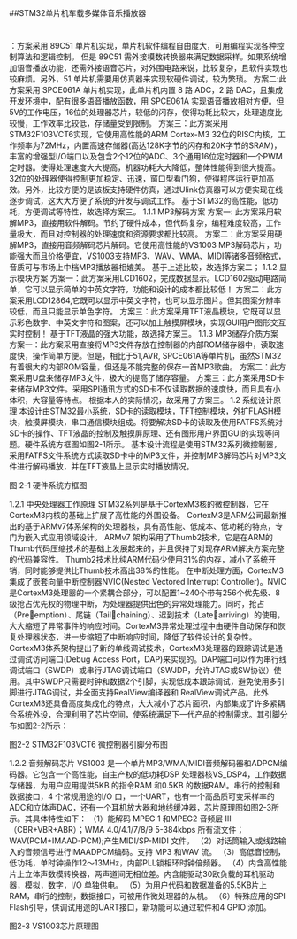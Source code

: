 ##STM32单片机车载多媒体音乐播放器
#
：方案采用 89C51 单片机实现，单片机软件编程自由度大，可用编程实现各种控制算法和逻辑控制。
但是 89C51 需外接模数转换器来满足数据采样。如果系统增加语音播放功能，还需外接语音芯片，对外围电路来说，比较复杂，且软件实现也较麻烦。另外，51 单片机需要用仿真器来实现软硬件调试，较为繁琐。
方案二:此方案采用 SPCE061A 单片机实现，此单片机内置 8 路 ADC，2 路 DAC，且集成开发环境中，配有很多语音播放函数，用 SPCE061A 实现语音播放相对方便。但5V的工作电压，16位的处理器芯片，较低的闪存，使得功耗比较大，处理速度比较慢，工作效率比较低，存储量受到限制。
方案三：此方案采用STM32F103VCT6实现，它使用高性能的ARM Cortex-M3 32位的RISC内核，工作频率为72MHz，内置高速存储器(高达128K字节的闪存和20K字节的SRAM)，丰富的增强型I/O端口以及包含2个12位的ADC、3个通用16位定时器和一个PWM定时器。使得处理速度大大提高，机器功耗大大降低，整体性能得到很大提高。32位的处理器使得控制更加稳定、迅速，窗口型看门狗，使得程序运行更加高效。另外，比较方便的是该板支持硬件仿真，通过Ulink仿真器可以方便实现在线逐步调试，这大大方便了系统的开发与调试工作。
基于STM32的高性能，低功耗，方便调试等特性，故选择方案三。
1.1.1	MP3解码方案 
方案一: 此方案采用软解MP3，直接用软件解码。节约了硬件成本，但代码复杂，编程难度较高，工作量极大，而且对控制器的处理速度和资源要求都比较高。
方案二：此方案采用硬解MP3，直接用音频解码芯片解码。它使用高性能的VS1003 MP3解码芯片，功能强大而且价格便宜，VS1003支持MP3、WAV、WMA、MIDI等诸多音频格式，音质可与市场上中档MP3播放器相媲美。
基于上述比较，故选择方案二；
1.1.2	显示模块方案 
方案一：此方案采用LCD1602，完成数据显示。LCD1602驱动电路简单，它可以显示简单的中英文字符，功能和设计的成本都比较低！
方案二：此方案采用LCD12864,它既可以显示中英文字符，也可以显示图片。但其图案分辨率较低，而且只能显示单色字符。
方案三：此方案采用TFT液晶模块，它既可以显示彩色数字、中英文字符和图案，还可以加上触摸屏模块，实现GUI用户图形交互实时控制！
基于TFT液晶的强大功能，故选择方案三。
1.1.3	MP3储存介质方案
方案一：此方案采用直接将MP3文件存放在控制器的内部ROM储存器中，读取速度快，操作简单方便。但是，相比于51,AVR, SPCE061A等单片机，虽然STM32有着很大的内部ROM容量，但还是不能完整的保存一首MP3歌曲。
方案二：此方案采用U盘来储存MP3文件，极大的提高了储存容量。
方案三：此方案采用SD卡来储存MP3文件。采用SPI通讯方式的SD卡不仅读取数据的速度快，而且具有小体积，大容量等特点。
根据本人的实际情况，故采用了方案三。 
1.2	系统设计原理
本设计由STM32最小系统，SD卡的读取模块，TFT控制模块，外扩FLASH模块，触摸屏模块，串口通信模块组成。将要解决SD卡的读取及使用FATFS系统对SD卡的操作、TFT液晶的控制及触摸屏原理、还有图形用户界面GUI的实现等问题。硬件系统方框图如图2-1所示。
基本设计流程是使用STM32系列微控制器，采用FATFS文件系统方式读取SD卡中的MP3文件，并控制MP3解码芯片对MP3文件进行解码播放，并在TFT液晶上显示实时播放情况。
 
图 2-1  硬件系统方框图

1.2.1	中央处理器工作原理
STM32系列是基于CortexM3核的微控制器，它在CortexM3内核的基础上扩展了高性能的外围设备。
CortexM3是ARM公司最新推出的基于ARMv7体系架构的处理器核，具有高性能、低成本、低功耗的特点，专门为嵌入式应用领域设计。
ARMv7 架构采用了Thumb2技术，它是在ARM的Thumb代码压缩技术的基础上发展起来的，并且保持了对现存ARM解决方案完整的代码兼容性。 Thumb2技术比纯ARM代码少使用31%的内存，减小了系统开销，同时能够提供比Thumb技术高出38%的性能。
在中断处理方面，CortexM3集成了嵌套向量中断控制器NVIC(Nested Vectored Interrupt Controller)。NVIC是CortexM3处理器的一个紧耦合部分，可以配置1~240个带有256个优先级、8级抢占优先权的物理中断，为处理器提供出色的异常处理能力。同时，抢占（Preemption）、尾链（Tailchaining）、迟到技术（Latearriving）的使用，大大缩短了异常事件的响应时间。CortexM3异常处理过程中由硬件自动保存和恢复处理器状态，进一步缩短了中断响应时间，降低了软件设计的复杂性。CortexM3体系架构提出了新的单线调试技术，CortexM3处理器的跟踪调试是通过调试访问端口(Debug Access Port，DAP)来实现的。DAP端口可以作为串行线调试端口（SWDP）或串行JTAG调试端口（SWJDP，允许JTAG或SW协议）使用。其中SWDP只需要时钟和数据2个引脚，实现低成本跟踪调试，避免使用多引脚进行JTAG调试，并全面支持RealView编译器和 RealView调试产品。此外CortexM3还具备高度集成化的特点，大大减小了芯片面积，内部集成了许多紧耦合系统外设，合理利用了芯片空间，使系统满足下一代产品的控制需求。其引脚分布如图2-2所示：
 
图2-2 STM32F103VCT6 微控制器引脚分布图

1.2.2	音频解码芯片
VS1003 是一个单片MP3/WMA/MIDI音频解码器和ADPCM编码器。它包含一个高性能，自主产权的低功耗DSP 处理器核VS_DSP4，工作数据存储器，为用户应用提供5KB 的指令RAM 和0.5KB 的数据RAM。串行的控制和数据接口，4 个常规用途的I/O 口，一个UART，也有一个高品质可变采样率的ADC和立体声DAC，还有一个耳机放大器和地线缓冲器，芯片原理图如图2-3所示。其具体特性如下：
（1）能解码 MPEG 1 和MPEG2 音频层 III（CBR+VBR+ABR）；WMA 4.0/4.1/7/8/9 5-384kbps 所有流文件；WAV(PCM+IMAAD-PCM);产生MIDI/SP-MIDI 文件。
（2）对话筒输入或线路输入的音频信号进行IMAADPCM编码。支持 MP3 和WAV 流。
（3）高低音控制，低功耗，单时钟操作12～13MHz，内部PLL锁相环时钟倍频器。
（4）内含高性能片上立体声数模转换器，两声道间无相位差。内含能驱动30欧负载的耳机驱动器，模拟，数字，I/O 单独供电。
（5）为用户代码和数据准备的5.5KB片上RAM，串行的控制，数据接口，可被用作微处理器的从机。
（6）特殊应用的SPI Flash引导，供调试用途的UART接口，新功能可以通过软件和4 GPIO 添加。
 
 图2-3  VS1003芯片原理图
